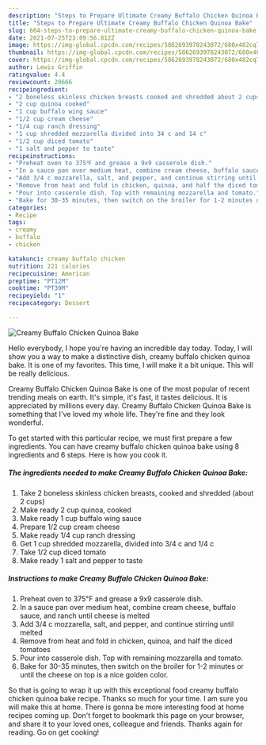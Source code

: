 ```yaml
---
description: "Steps to Prepare Ultimate Creamy Buffalo Chicken Quinoa Bake"
title: "Steps to Prepare Ultimate Creamy Buffalo Chicken Quinoa Bake"
slug: 664-steps-to-prepare-ultimate-creamy-buffalo-chicken-quinoa-bake
date: 2021-07-25T23:09:56.812Z
image: https://img-global.cpcdn.com/recipes/5862693978243072/680x482cq70/creamy-buffalo-chicken-quinoa-bake-recipe-main-photo.jpg
thumbnail: https://img-global.cpcdn.com/recipes/5862693978243072/680x482cq70/creamy-buffalo-chicken-quinoa-bake-recipe-main-photo.jpg
cover: https://img-global.cpcdn.com/recipes/5862693978243072/680x482cq70/creamy-buffalo-chicken-quinoa-bake-recipe-main-photo.jpg
author: Lewis Griffin
ratingvalue: 4.4
reviewcount: 20666
recipeingredient:
- "2 boneless skinless chicken breasts cooked and shredded about 2 cups"
- "2 cup quinoa cooked"
- "1 cup buffalo wing sauce"
- "1/2 cup cream cheese"
- "1/4 cup ranch dressing"
- "1 cup shredded mozzarella divided into 34 c and 14 c"
- "1/2 cup diced tomato"
- "1 salt and pepper to taste"
recipeinstructions:
- "Preheat oven to 375℉ and grease a 9x9 casserole dish."
- "In a sauce pan over medium heat, combine cream cheese, buffalo sauce, and ranch until cheese is melted"
- "Add 3/4 c mozzarella, salt, and pepper, and continue stirring until melted"
- "Remove from heat and fold in chicken, quinoa, and half the diced tomatoes"
- "Pour into casserole dish. Top with remaining mozzarella and tomato."
- "Bake for 30-35 minutes, then switch on the broiler for 1-2 minutes or until the cheese on top is a nice golden color."
categories:
- Recipe
tags:
- creamy
- buffalo
- chicken

katakunci: creamy buffalo chicken 
nutrition: 221 calories
recipecuisine: American
preptime: "PT12M"
cooktime: "PT39M"
recipeyield: "1"
recipecategory: Dessert

---
```



![Creamy Buffalo Chicken Quinoa Bake](https://img-global.cpcdn.com/recipes/5862693978243072/680x482cq70/creamy-buffalo-chicken-quinoa-bake-recipe-main-photo.jpg)

Hello everybody, I hope you're having an incredible day today. Today, I will show you a way to make a distinctive dish, creamy buffalo chicken quinoa bake. It is one of my favorites. This time, I will make it a bit unique. This will be really delicious.



Creamy Buffalo Chicken Quinoa Bake is one of the most popular of recent trending meals on earth. It's simple, it's fast, it tastes delicious. It is appreciated by millions every day. Creamy Buffalo Chicken Quinoa Bake is something that I've loved my whole life. They're fine and they look wonderful.


To get started with this particular recipe, we must first prepare a few ingredients. You can have creamy buffalo chicken quinoa bake using 8 ingredients and 6 steps. Here is how you cook it.

<!--inarticleads1-->

##### The ingredients needed to make Creamy Buffalo Chicken Quinoa Bake:

1. Take 2 boneless skinless chicken breasts, cooked and shredded (about 2 cups)
1. Make ready 2 cup quinoa, cooked
1. Make ready 1 cup buffalo wing sauce
1. Prepare 1/2 cup cream cheese
1. Make ready 1/4 cup ranch dressing
1. Get 1 cup shredded mozzarella, divided into 3/4 c and 1/4 c
1. Take 1/2 cup diced tomato
1. Make ready 1 salt and pepper to taste




<!--inarticleads2-->

##### Instructions to make Creamy Buffalo Chicken Quinoa Bake:

1. Preheat oven to 375℉ and grease a 9x9 casserole dish.
1. In a sauce pan over medium heat, combine cream cheese, buffalo sauce, and ranch until cheese is melted
1. Add 3/4 c mozzarella, salt, and pepper, and continue stirring until melted
1. Remove from heat and fold in chicken, quinoa, and half the diced tomatoes
1. Pour into casserole dish. Top with remaining mozzarella and tomato.
1. Bake for 30-35 minutes, then switch on the broiler for 1-2 minutes or until the cheese on top is a nice golden color.




So that is going to wrap it up with this exceptional food creamy buffalo chicken quinoa bake recipe. Thanks so much for your time. I am sure you will make this at home. There is gonna be more interesting food at home recipes coming up. Don't forget to bookmark this page on your browser, and share it to your loved ones, colleague and friends. Thanks again for reading. Go on get cooking!

